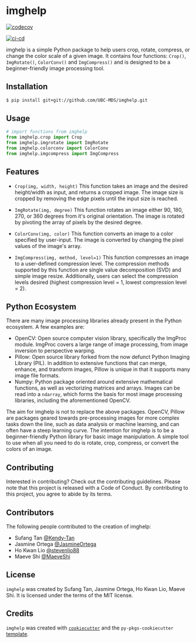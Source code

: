 # imghelp

<!-- badges: start -->
[![codecov](https://codecov.io/gh/UBC-MDS/imghelp/branch/main/graph/badge.svg?token=gpjfx52Pvw)](https://codecov.io/gh/UBC-MDS/imghelp)

[![ci-cd](https://github.com/UBC-MDS/imghelp/actions/workflows/ci-cd.yml/badge.svg?branch=main)](https://github.com/UBC-MDS/imghelp/actions/workflows/ci-cd.yml)

imghelp is a simple Python package to help users crop, rotate, compress, or change the color scale of a given image. It contains four functions: `Crop()`, `ImgRotate()`, `ColorConv()` and `ImgCompress()` and is designed to be a beginner-friendly image processing tool. 
<!-- badges: end -->

## Installation

```bash
$ pip install git+git://github.com/UBC-MDS/imghelp.git
```

## Usage

```python
# import functions from imghelp 
from imghelp.crop import Crop
from imghelp.imgrotate import ImgRotate
from imghelp.colorconv import ColorConv
from imghelp.imgcompress import ImgCompress
```


## Features

- `Crop(img, width, height)` This function takes an image and the desired height/width as input, and returns a cropped image. The image size is cropped by removing the edge pixels until the input size is reached. 

- `ImgRotate(img, degree)` This function rotates an image either 90, 180, 270, or 360 degrees from it's original orientation. The image is rotated by pivoting the array of pixels by the desired degree. 

- `ColorConv(img, color)` This function converts an image to a color specified by user-input. The image is converted by changing the pixel values of the image's array. 

- `ImgCompress(img, method, level=1)` This function compresses an image to a user-defined compression level. The compression methods supported by this function are single value decomposition (SVD) and simple image resize. Additionally, users can select the compression levels desired (highest compression level = 1,  lowest compression level = 2).

## Python Ecosystem

There are many image processing libraries already present in the Python ecosystem. A few examples are:
- OpenCV: Open source computer vision library, specifically the ImgProc module. ImgProc covers a large range of image processing, from image inversion to perspective warping. 
- Pillow: Open source library forked from the now defunct Python Imaging Library (PIL). In addition to extensive functions that can merge, enhance, and transform images, Pillow is unique in that it supports many image file formats.
- Numpy: Python package oriented around extensive mathematical functions, as well as vectorizing matrices and arrays. Images can be read into a `ndarray`, which forms the basis for most image processing libraries, including the aforementioned OpenCV. 

The aim for imghelp is not to replace the above packages. OpenCV, Pillow are packages geared towards pre-processing images for more complex tasks down the line, such as data analysis or machine learning, and can often have a steep learning curve. The intention for imghelp is to be a beginner-friendly Python library for basic image manipulation. A simple tool to use when all you need to do is rotate, crop, compress, or convert the colors of an image.   


## Contributing

Interested in contributing? Check out the contributing guidelines. Please note that this project is released with a Code of Conduct. By contributing to this project, you agree to abide by its terms.

## Contributors

The following people contributed to the creation of imghelp:
- Sufang Tan [@Kendy-Tan](https://github.com/Kendy-Tan)
- Jasmine Ortega [@JasmineOrtega](https://github.com/jasmineortega)
- Ho Kwan Lio [@stevenlio88](https://github.com/stevenlio88)
- Maeve Shi [@MaeveShi](https://github.com/MaeveShi)

## License

`imghelp` was created by Sufang Tan, Jasmine Ortega, Ho Kwan Lio, Maeve Shi. It is licensed under the terms of the MIT license.

## Credits

`imghelp` was created with [`cookiecutter`](https://cookiecutter.readthedocs.io/en/latest/) and the `py-pkgs-cookiecutter` [template](https://github.com/py-pkgs/py-pkgs-cookiecutter).
